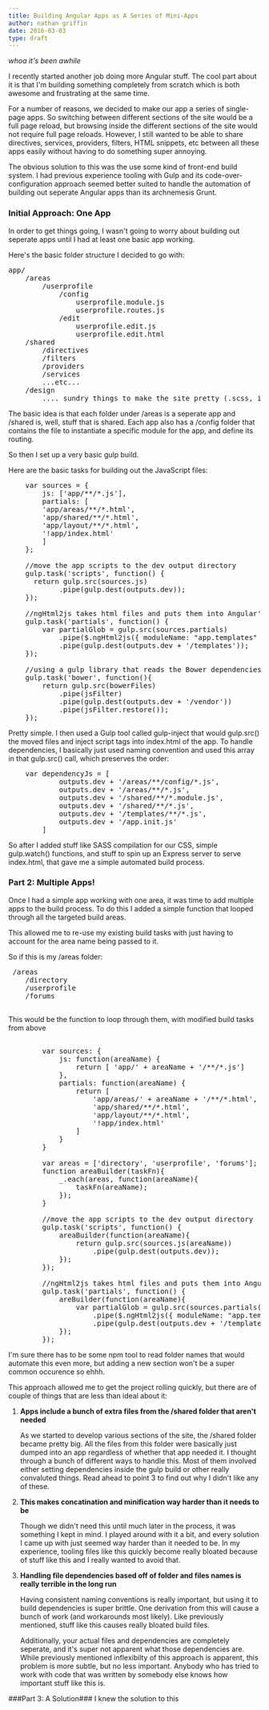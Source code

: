 ```yaml
---
title: Building Angular Apps as A Series of Mini-Apps
author: nathan griffin
date: 2016-03-03
type: draft
---
```


_whoa it's been awhile_

I recently started another job doing more Angular stuff. The cool part about it is that I'm building something completely from scratch which is both awesome and frustrating at the same time.

For a number of reasons, we decided to make our app a series of single-page apps. So switching between different sections of the site would be a full page reload, but browsing inside the different sections of the site would not require full page reloads. However, I still wanted to be able to share directives, services, providers, filters, HTML snippets, etc between all these apps easily without having to do something super annoying.

The obvious solution to this was the use some kind of front-end build system. I had previous experience tooling with Gulp and its code-over-configuration approach seemed better suited to handle the automation of building out seperate Angular apps than its archnemesis Grunt.

### Initial Approach: One App ###
In order to get things going, I wasn't going to worry about building out seperate apps until I had at least one basic app working. 

Here's the basic folder structure I decided to go with:
<pre class="prettyprint">
app/
    /areas
        /userprofile
            /config
                userprofile.module.js
                userprofile.routes.js
            /edit
            	userprofile.edit.js
            	userprofile.edit.html
    /shared
        /directives
        /filters
        /providers
        /services
        ...etc...
    /design
    	.... sundry things to make the site pretty (.scss, images, etc)...
</pre>

The basic idea is that each folder under /areas is a seperate app and /shared is, well, stuff that is shared. Each app also has a /config folder that contains the file to instantiate a specific module for the app, and define its routing.

So then I set up a very basic gulp build. 

Here are the basic tasks for building out the JavaScript files:
<pre class="prettyprint">
	var sources = {
		js: ['app/**/*.js'],
		partials: [
		'app/areas/**/*.html',
        'app/shared/**/*.html',
        'app/layout/**/*.html',
        '!app/index.html'
		]
	};

	//move the app scripts to the dev output directory
	gulp.task('scripts', function() {
	  return gulp.src(sources.js)
	    	.pipe(gulp.dest(outputs.dev));
	});

	//ngHtml2js takes html files and puts them into Angular's $templateCache
	gulp.task('partials', function() {
	    var partialGlob = gulp.src(sources.partials)
	        .pipe($.ngHtml2js({ moduleName: "app.templates" }))
	        .pipe(gulp.dest(outputs.dev + '/templates'));
	});

	//using a gulp library that reads the Bower dependencies and moves them to a vendor folder
	gulp.task('bower', function(){
	    return gulp.src(bowerFiles)
	        .pipe(jsFilter)
	        .pipe(gulp.dest(outputs.dev + '/vendor'))
	        .pipe(jsFilter.restore());
	});
</pre>

Pretty simple. I then used a Gulp tool called gulp-inject that would gulp.src() the moved files and inject script tags into index.html of the app. To handle dependencies, I basically just used naming convention and used this array in that gulp.src() call, which preserves the order:

<pre class="prettyprint">
	var dependencyJs = [
	        outputs.dev + '/areas/**/config/*.js',
	        outputs.dev + '/areas/**/*.js',
	        outputs.dev + '/shared/**/*.module.js',
	        outputs.dev + '/shared/**/*.js',
	        outputs.dev + '/templates/**/*.js',
	        outputs.dev + '/app.init.js'
	    ]
</pre>

So after I added stuff like SASS compilation for our CSS, simple gulp.watch() functions, and stuff to spin up an Express server to serve index.html, that gave me a simple automated build process.

### Part 2: Multiple Apps! ###
Once I had a simple app working with one area, it was time to add multiple apps to the build process. To do this I added a simple function that looped through all the targeted build areas.

This allowed me to re-use my existing build tasks with just having to account for the area name being passed to it.

So if this is my /areas folder:
<pre class="prettyprint">
 /areas
 	/directory
 	/userprofile
 	/forums
 </pre>
 This would be the function to loop through them, with modified build tasks from above

<pre class="prettyprint">
	
		var sources: {
			js: function(areaName) {
				return [ 'app/' + areaName + '/**/*.js']
			},
			partials: function(areaName) {
				return [
					'app/areas/' + areaName + '/**/*.html',
			        'app/shared/**/*.html',
			        'app/layout/**/*.html',
			        '!app/index.html'
				]
			}
		}

		var areas = ['directory', 'userprofile', 'forums'];
		function areaBuilder(taskFn){
		    _.each(areas, function(areaName){
		        taskFn(areaName);
		    });
		}

		//move the app scripts to the dev output directory
		gulp.task('scripts', function() {
			areaBuilder(function(areaName){
				return gulp.src(sources.js(areaName))
		    		.pipe(gulp.dest(outputs.dev));
			});
		});

		//ngHtml2js takes html files and puts them into Angular's $templateCache
		gulp.task('partials', function() {
			areBuilder(function(areaName){
				var partialGlob = gulp.src(sources.partials(areaName))
			        .pipe($.ngHtml2js({ moduleName: "app.templates" }))
			        .pipe(gulp.dest(outputs.dev + '/templates'));
			});
		});	
</pre>
I'm sure there has to be some npm tool to read folder names that would automate this even more, but adding a new section won't be a super common occurence so ehhh. 

This approach allowed me to get the project rolling quickly, but there are of couple of things that are less than ideal about it:

1. **Apps include a bunch of extra files from the /shared folder that aren't needed**

	As we started to develop various sections of the site, the /shared folder became pretty big. All the files from this folder were basically just dumped into an app regardless of whether that app needed it. I thought through a bunch of different ways to handle this. Most of them involved either setting dependencies inside the gulp build or other really convaluted things. Read ahead to point 3 to find out why I didn't like any of these.

2. **This makes concatination and minification way harder than it needs to be**

	Though we didn't need this until much later in the process, it was something I kept in mind. I played around with it a bit, and every solution I came up with just seemed way harder than it needed to be. In my experience, tooling files like this quickly become really bloated because of stuff like this and I really wanted to avoid that.

3. **Handling file dependencies based off of folder and files names is really terrible in the long run**

	Having consistent naming conventions is really important, but using it to build dependencies is super brittle. One derivation from this will cause a bunch of work (and workarounds most likely). Like previously mentioned, stuff like this causes really bloated build files.

	Additionally, your actual files and dependencies are completely seperate, and it's super not apparent what those dependencies are. While previously mentioned inflexibilty of this approach is apparent, this problem is more subtle, but no less important. Anybody who has tried to work with code that was written by somebody else knows how important stuff like this is.

###Part 3: A Solution###
I knew the solution to this 



